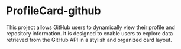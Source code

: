 # ProfileCard-github

This project allows GitHub users to dynamically view their profile and repository information. It is designed to enable users to explore data retrieved from the GitHub API in a stylish and organized card layout.
